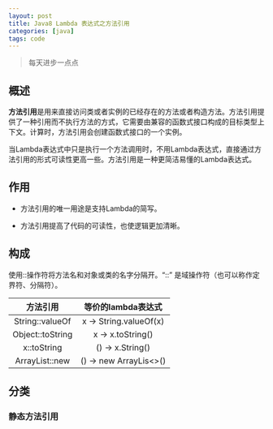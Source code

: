 ```yaml
---
layout: post
title: Java8 Lambda 表达式之方法引用
categories: [java]
tags: code
---
```


> 每天进步一点点

## 概述

**方法引用**是用来直接访问类或者实例的已经存在的方法或者构造方法。方法引用提供了一种引用而不执行方法的方式，它需要由兼容的函数式接口构成的目标类型上下文。计算时，方法引用会创建函数式接口的一个实例。

当Lambda表达式中只是执行一个方法调用时，不用Lambda表达式，直接通过方法引用的形式可读性更高一些。方法引用是一种更简洁易懂的Lambda表达式。

## 作用

- 方法引用的唯一用途是支持Lambda的简写。

- 方法引用提高了代码的可读性，也使逻辑更加清晰。

## 构成

使用::操作符将方法名和对象或类的名字分隔开。“::” 是域操作符（也可以称作定界符、分隔符）。

方法引用 | 等价的lambda表达式
:---: | :---: 
String::valueOf | x -> String.valueOf(x)
Object::toString | x -> x.toString()
x::toString | () -> x.String()
ArrayList::new | () -> new ArrayLis<>()

## 分类

### 静态方法引用
